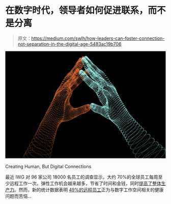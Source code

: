 # 在数字时代，领导者如何促进联系，而不是分离

> 原文：<https://medium.com/swlh/how-leaders-can-foster-connection-not-separation-in-the-digital-age-5483ac19b706>

![](img/ac8b0d7a632cdb283ec1ddb2fc1fcdf2.png)

Creating Human, But Digital Connections

最近 IWG 对 96 家公司 18000 名员工的调查显示，大约 70%的全球员工每周至少远程工作一次。弹性工作机会越来越多，节省了时间和金钱，同时[提高了整体生产力](https://cdn2.hubspot.net/hubfs/443262/pdf/TINYpulse_What_Leaders_Need_to_Know_About_Remote_Workers.pdf)。然而，新的统计数据表明 [49%的远程员工](https://buffer.com/state-of-remote-work-2019)正为与数字工作空间相关的健康问题而苦恼…